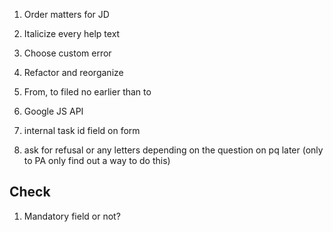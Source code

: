1. Order matters for JD

2. Italicize every help text

3. Choose custom error

4. Refactor and reorganize

5. From, to filed no earlier than to

6. Google JS API

7. internal task id field on form

8. ask for refusal or any letters depending on the question on pq later (only to PA only find out a way to do this)


## Check

1. Mandatory field or not?

